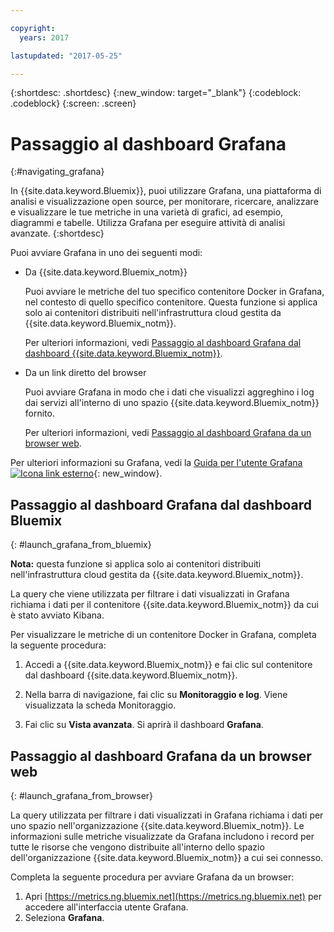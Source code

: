 ```yaml
---

copyright:
  years: 2017

lastupdated: "2017-05-25"

---
```



{:shortdesc: .shortdesc}
{:new_window: target="_blank"}
{:codeblock: .codeblock}
{:screen: .screen}

# Passaggio al dashboard Grafana
{:#navigating_grafana}

In {{site.data.keyword.Bluemix}}, puoi utilizzare Grafana, una piattaforma di analisi e visualizzazione open source, per monitorare, ricercare, analizzare e visualizzare le tue metriche in una varietà di grafici, ad esempio, diagrammi e tabelle. Utilizza Grafana per eseguire attività di analisi avanzate.
{:shortdesc}

Puoi avviare Grafana in uno dei seguenti modi:

* Da {{site.data.keyword.Bluemix_notm}}

    Puoi avviare le metriche del tuo specifico contenitore Docker in Grafana, nel contesto di quello specifico contenitore. Questa funzione si applica solo ai contenitori distribuiti nell'infrastruttura cloud gestita da {{site.data.keyword.Bluemix_notm}}. 
    
    Per ulteriori informazioni, vedi [Passaggio al dashboard Grafana dal dashboard
    {{site.data.keyword.Bluemix_notm}}](navigating_grafana.html#launch_grafana_from_bluemix).

* Da un link diretto del browser

    Puoi avviare Grafana in modo che i dati che visualizzi aggreghino i log dai servizi all'interno di uno spazio {{site.data.keyword.Bluemix_notm}} fornito.
    
    Per ulteriori informazioni, vedi [Passaggio al dashboard Grafana da un browser web](navigating_grafana.html#launch_grafana_from_browser).
    
Per ulteriori informazioni su Grafana, vedi la [Guida per l'utente Grafana ![Icona link esterno](../../../icons/launch-glyph.svg "Icona link esterno")](http://docs.grafana.org/guides/getting_started/ "Icona link esterno"){: new_window}.


##  Passaggio al dashboard Grafana dal dashboard Bluemix
{: #launch_grafana_from_bluemix}

**Nota:** questa funzione si applica solo ai contenitori distribuiti nell'infrastruttura cloud gestita da {{site.data.keyword.Bluemix_notm}}. 

La query che viene utilizzata per filtrare i dati visualizzati in Grafana richiama i dati per il contenitore {{site.data.keyword.Bluemix_notm}} da cui è stato avviato Kibana. 

Per visualizzare le metriche di un contenitore Docker in Grafana, completa la seguente procedura:

1. Accedi a {{site.data.keyword.Bluemix_notm}} e fai clic sul contenitore dal dashboard {{site.data.keyword.Bluemix_notm}}. 
    
2. Nella barra di navigazione, fai clic su **Monitoraggio e log**. Viene visualizzata la scheda Monitoraggio. 
    
3. Fai clic su **Vista avanzata**. Si aprirà il dashboard **Grafana**.


##  Passaggio al dashboard Grafana da un browser web
{: #launch_grafana_from_browser}

La query utilizzata per filtrare i dati visualizzati in Grafana richiama i dati per uno spazio nell'organizzazione {{site.data.keyword.Bluemix_notm}}. Le informazioni sulle metriche visualizzate da Grafana includono i record per tutte le risorse che vengono distribuite all'interno dello spazio dell'organizzazione {{site.data.keyword.Bluemix_notm}} a cui sei connesso.

Completa la seguente procedura per avviare Grafana da un browser:

1. Apri [https://metrics.ng.bluemix.net](https://metrics.ng.bluemix.net) per accedere all'interfaccia utente Grafana.
2. Seleziona **Grafana**.
     

